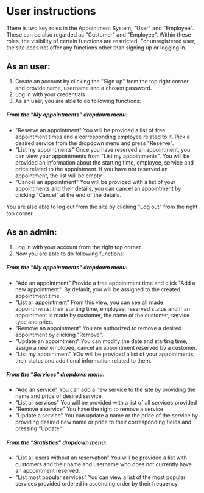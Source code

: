 # User instructions

There is two key roles in the Appointment System, "User" and "Employee". These can be also regarded as "Customer" and "Employee". Within these roles, the visibility of certain functions are restricted. For unregistered user, the site does not offer any functions other than signing up or logging in.

## As an user:

1. Create an account by clicking the "Sign up" from the top right corner and provide name, username and a chosen password.
2. Log in with your credentials.
3. As an user, you are able to do following functions:

##### From the "My appointments" dropdown menu:
- "Reserve an appointment"
You will be provided a list of free appointment times and a corresponding employee related to it. Pick a desired service from the dropdown menu and press "Reserve".
- "List my appointments"
Once you have reserved an appointment, you can view your appointments from "List my appointments". You will be provided an information about the starting time, employee, service and price related to the appointment. If you have not reserved an appointment, the list will be empty.
- "Cancel an appointment"
You will be provided with a list of your appointments and their details, you can cancel an appointment by clicking "Cancel" at the end of the details.

You are also able to log out from the site by clicking "Log out" from the right top corner.

## As an admin:

1. Log in with your account from the right top corner.
2. Now you are able to do following functions:

##### From the "My appointments" dropdown menu:
- "Add an appointment"
Provide a free appointment time and click "Add a new appointment". By default, you will be assigned to the created appointment time.
- "List all appointment"
From this view, you can see all made appointments: their starting time, employee, reserved status and if an appointment is made by customer, the name of the customer, service type and price.
- "Remove an appointment"
You are authorized to remove a desired appointment by clicking "Remove".
- "Update an appointment"
You can modify the date and starting time, assign a new employee, cancel an appointment reserved by a customer.
- "List my appointment"
YOu will be provided a list of your appointments, their status and additional information related to them.

##### From the "Services" dropdown menu:
- "Add an service"
You can add a new service to the site by providing the name and price of desired service.
- "List all services"
You will be provided with a list of all services provided
- "Remove a service"
You have the right to remove a service.
- "Update a service"
You can update a name or the price of the service by providing desired new name or price to their corresponding fields and pressing "Update".

##### From the "Statistics" dropdown menu:
- "List all users without an reservation"
You will be provided a list with customers and their name and username who does not currently have an appointment reserved.
- "List most popular services"
You can view a list of the most popular services provided ordered in ascending order by their frequency.

